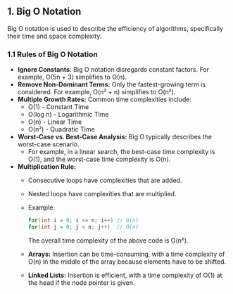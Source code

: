 
## 1. Big O Notation

Big O notation is used to describe the efficiency of algorithms, specifically their time and space complexity. 

### 1.1 Rules of Big O Notation

* **Ignore Constants:** Big O notation disregards constant factors.  For example, O(5n + 3) simplifies to O(n). 
* **Remove Non-Dominant Terms:** Only the fastest-growing term is considered. For example, O(n² + n) simplifies to O(n²). 
* **Multiple Growth Rates:** Common time complexities include:
    * O(1) - Constant Time 
    * O(log n) - Logarithmic Time 
    * O(n) - Linear Time 
    * O(n²) - Quadratic Time 
* **Worst-Case vs. Best-Case Analysis:** Big O typically describes the worst-case scenario. 
    * For example, in a linear search, the best-case time complexity is O(1), and the worst-case time complexity is O(n).
* **Multiplication Rule:**
    * Consecutive loops have complexities that are added.
    * Nested loops have complexities that are multiplied. 
    * Example:
        ```cpp
        for(int i = 0; i <= n; i++) // O(n)
        for(int j = 0; j < n; j++)  // O(n)
        ```
        The overall time complexity of the above code is O(n²). 


    * **Arrays:** Insertion can be time-consuming, with a time complexity of O(n) in the middle of the array because elements have to be shifted.
    * **Linked Lists:** Insertion is efficient, with a time complexity of O(1) at the head if the node pointer is given. 
